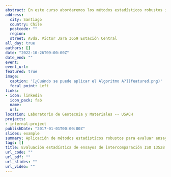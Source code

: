 ```yaml
---
abstract: En este curso abordaremos los métodos estadísticos robustos indicados en la guía ISO 13528 para evaluar ensayos de intercomparación. Cuándo se deben aplicar, cómo se implementan y cuál es su correcta interpretación
address:
  city: Santiago
  country: Chile
  postcode: ""
  region: 
  street: Avda. Víctor Jara 3659 Estación Central
all_day: true
authors: []
date: "2022-10-26T09:00:00Z"
date_end: ""
event: 
event_url: 
featured: true
image:
  caption: '[¿Cuándo se puede aplicar el Algoritmo A?](featured.png)'
  focal_point: Left
links:
- icon: linkedin
  icon_pack: fab
  name: 
  url: 
location: Laboratorio de Geotecnia y Materiales -- USACH
projects:
- internal-project
publishDate: "2017-01-01T00:00:00Z"
slides: example
summary: Aplicación de métodos estadísticos robustos para evaluar ensayos de intercomparación usando R
tags: []
title: Evaluación estadística de ensayos de intercomparación ISO 13528
url_code: ""
url_pdf: ""
url_slides: ""
url_video: ""
---
```






<!---
{{% callout note %}}
Click on the **Slides** button above to view the built-in slides feature.
{{% /callout %}}

Slides can be added in a few ways:

- **Create** slides using Wowchemy's [*Slides*](https://wowchemy.com/docs/managing-content/#create-slides) feature and link using `slides` parameter in the front matter of the talk file
- **Upload** an existing slide deck to `static/` and link using `url_slides` parameter in the front matter of the talk file
- **Embed** your slides (e.g. Google Slides) or presentation video on this page using [shortcodes](https://wowchemy.com/docs/writing-markdown-latex/).

Further event details, including [page elements](https://wowchemy.com/docs/writing-markdown-latex/) such as image galleries, can be added to the body of this page.
-->

